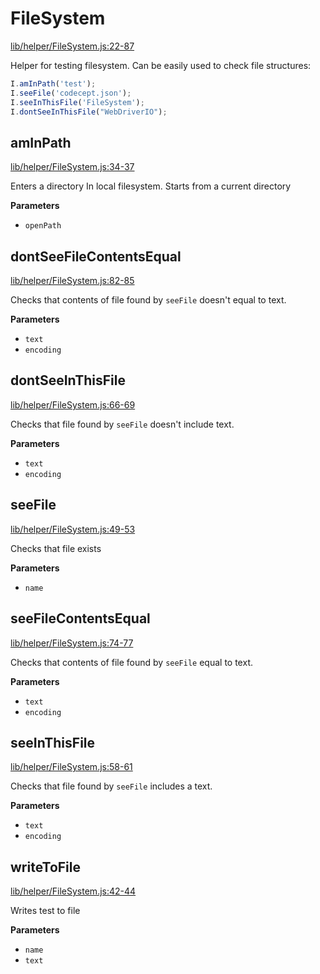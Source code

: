 # FileSystem

[lib/helper/FileSystem.js:22-87](https://github.com/Codeception/CodeceptJS/blob/01c4b1c7e05e98b9a4ad234864c25e6c2099c606/lib/helper/FileSystem.js#L22-L87 "Source code on GitHub")

Helper for testing filesystem.
Can be easily used to check file structures:

```js
I.amInPath('test');
I.seeFile('codecept.json');
I.seeInThisFile('FileSystem');
I.dontSeeInThisFile("WebDriverIO");
```

## amInPath

[lib/helper/FileSystem.js:34-37](https://github.com/Codeception/CodeceptJS/blob/01c4b1c7e05e98b9a4ad234864c25e6c2099c606/lib/helper/FileSystem.js#L34-L37 "Source code on GitHub")

Enters a directory In local filesystem. 
Starts from a current directory

**Parameters**

-   `openPath`  

## dontSeeFileContentsEqual

[lib/helper/FileSystem.js:82-85](https://github.com/Codeception/CodeceptJS/blob/01c4b1c7e05e98b9a4ad234864c25e6c2099c606/lib/helper/FileSystem.js#L82-L85 "Source code on GitHub")

Checks that contents of file found by `seeFile` doesn't equal to text.

**Parameters**

-   `text`  
-   `encoding`  

## dontSeeInThisFile

[lib/helper/FileSystem.js:66-69](https://github.com/Codeception/CodeceptJS/blob/01c4b1c7e05e98b9a4ad234864c25e6c2099c606/lib/helper/FileSystem.js#L66-L69 "Source code on GitHub")

Checks that file found by `seeFile` doesn't include text.

**Parameters**

-   `text`  
-   `encoding`  

## seeFile

[lib/helper/FileSystem.js:49-53](https://github.com/Codeception/CodeceptJS/blob/01c4b1c7e05e98b9a4ad234864c25e6c2099c606/lib/helper/FileSystem.js#L49-L53 "Source code on GitHub")

Checks that file exists

**Parameters**

-   `name`  

## seeFileContentsEqual

[lib/helper/FileSystem.js:74-77](https://github.com/Codeception/CodeceptJS/blob/01c4b1c7e05e98b9a4ad234864c25e6c2099c606/lib/helper/FileSystem.js#L74-L77 "Source code on GitHub")

Checks that contents of file found by `seeFile` equal to text.

**Parameters**

-   `text`  
-   `encoding`  

## seeInThisFile

[lib/helper/FileSystem.js:58-61](https://github.com/Codeception/CodeceptJS/blob/01c4b1c7e05e98b9a4ad234864c25e6c2099c606/lib/helper/FileSystem.js#L58-L61 "Source code on GitHub")

Checks that file found by `seeFile` includes a text.

**Parameters**

-   `text`  
-   `encoding`  

## writeToFile

[lib/helper/FileSystem.js:42-44](https://github.com/Codeception/CodeceptJS/blob/01c4b1c7e05e98b9a4ad234864c25e6c2099c606/lib/helper/FileSystem.js#L42-L44 "Source code on GitHub")

Writes test to file

**Parameters**

-   `name`  
-   `text`  
